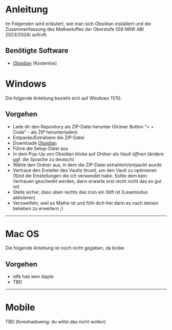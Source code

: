 # Anleitung

Im Folgenden wird erläutert, wie man sich Obsidian installiert und die Zusammenfassung des Mathestoffes der Oberstufe (G8 NRW ABI 2023/2024) aufruft.

## Benötigte Software

- [Obsidian](https://obsidian.md/download) (Kostenlos)

# Windows

Die folgende Anleitung bezieht sich auf Windows 11/10.

## Vorgehen 

- Lade dir den Repository als ZIP-Datei herunter (Grüner Button "< > Code" - als ZIP herunterladen)
- Entpacke/Extrahiere die ZIP-Datei
- Downloade [Obsidian](https://obsidian.md/download) 
- Führe die Setup-Datei aus
- In dem Pop-Up von Obsidian klicke auf _Ordner als Vault öffnen_ (ändere ggf. die Sprache zu deutsch)
- Wähle den Ordner aus, in dem die ZIP-Datei extrahiert/entpackt wurde
- Vertraue den Ersteller des Vaults (trust), um den Vault zu optimieren 
	(Sind die Einstellungen die ich verwendet habe. Sollte dem kein Vertrauen geschenkt werden, dann erwarte erst recht nicht das es gut ist)
- Stelle sicher, dass oben rechts das Icon ein Stift ist (Lesemodus aktivieren)
- Verzweifeln, weil es Mathe ist und fühl dich frei darin es nach deinen belieben zu erweitern ;)

---
# Mac OS

Die folgende Anleitung ist noch nicht gegeben, da broke 

## Vorgehen

- idfk hab kein Apple 
- TBD

---
# Mobile

TBD (foreshadowing: du willst das nicht wollen)

